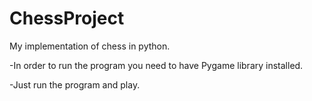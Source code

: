 # ChessProject
My implementation of chess in python.

-In order to run the program you need to have Pygame library installed.

-Just run the program and play.
